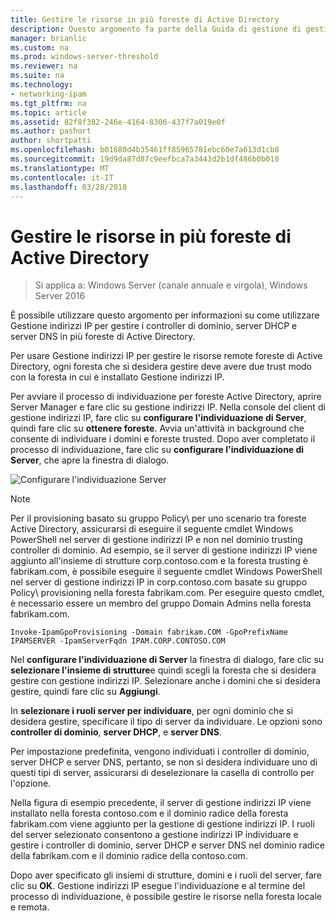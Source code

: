 ```yaml
---
title: Gestire le risorse in più foreste di Active Directory
description: Questo argomento fa parte della Guida di gestione di gestione indirizzi IP (IPAM) in Windows Server 2016.
manager: brianlic
ms.custom: na
ms.prod: windows-server-threshold
ms.reviewer: na
ms.suite: na
ms.technology:
- networking-ipam
ms.tgt_pltfrm: na
ms.topic: article
ms.assetid: 82f8f382-246e-4164-8306-437f7a019e0f
ms.author: pashort
author: shortpatti
ms.openlocfilehash: b01680d4b35461ff85965781ebc60e7a613d1cb8
ms.sourcegitcommit: 19d9da87d87c9eefbca7a3443d2b1df486b0b010
ms.translationtype: MT
ms.contentlocale: it-IT
ms.lasthandoff: 03/28/2018
---
```

# <a name="manage-resources-in-multiple-active-directory-forests"></a>Gestire le risorse in più foreste di Active Directory

>Si applica a: Windows Server (canale annuale e virgola), Windows Server 2016

È possibile utilizzare questo argomento per informazioni su come utilizzare Gestione indirizzi IP per gestire i controller di dominio, server DHCP e server DNS in più foreste di Active Directory.  
  
Per usare Gestione indirizzi IP per gestire le risorse remote foreste di Active Directory, ogni foresta che si desidera gestire deve avere due trust modo con la foresta in cui è installato Gestione indirizzi IP.  
  
Per avviare il processo di individuazione per foreste Active Directory, aprire Server Manager e fare clic su gestione indirizzi IP. Nella console del client di gestione indirizzi IP, fare clic su **configurare l'individuazione di Server**, quindi fare clic su **ottenere foreste**. Avvia un'attività in background che consente di individuare i domini e foreste trusted. Dopo aver completato il processo di individuazione, fare clic su **configurare l'individuazione di Server**, che apre la finestra di dialogo.  
  
![Configurare l'individuazione Server](../../media/Manage-Resources-in-Multiple-Active-Directory-Forests/ipam_serverdiscovery.jpg)  

>[!NOTE]
>Per il provisioning basato su gruppo Policy\ per uno scenario tra foreste Active Directory, assicurarsi di eseguire il seguente cmdlet Windows PowerShell nel server di gestione indirizzi IP e non nel dominio trusting controller di dominio. Ad esempio, se il server di gestione indirizzi IP viene aggiunto all'insieme di strutture corp.contoso.com e la foresta trusting è fabrikam.com, è possibile eseguire il seguente cmdlet Windows PowerShell nel server di gestione indirizzi IP in corp.contoso.com basate su gruppo Policy\ provisioning nella foresta fabrikam.com. Per eseguire questo cmdlet, è necessario essere un membro del gruppo Domain Admins nella foresta fabrikam.com.

    
    Invoke-IpamGpoProvisioning -Domain fabrikam.COM -GpoPrefixName IPAMSERVER -IpamServerFqdn IPAM.CORP.CONTOSO.COM
    

Nel **configurare l'individuazione di Server** la finestra di dialogo, fare clic su **selezionare l'insieme di strutture**e quindi scegli la foresta che si desidera gestire con gestione indirizzi IP. Selezionare anche i domini che si desidera gestire, quindi fare clic su **Aggiungi**.

In **selezionare i ruoli server per individuare**, per ogni dominio che si desidera gestire, specificare il tipo di server da individuare. Le opzioni sono **controller di dominio**, **server DHCP**, e **server DNS**.

Per impostazione predefinita, vengono individuati i controller di dominio, server DHCP e server DNS, pertanto, se non si desidera individuare uno di questi tipi di server, assicurarsi di deselezionare la casella di controllo per l'opzione.

Nella figura di esempio precedente, il server di gestione indirizzi IP viene installato nella foresta contoso.com e il dominio radice della foresta fabrikam.com viene aggiunto per la gestione di gestione indirizzi IP. I ruoli del server selezionato consentono a gestione indirizzi IP individuare e gestire i controller di dominio, server DHCP e server DNS nel dominio radice della fabrikam.com e il dominio radice della contoso.com.

Dopo aver specificato gli insiemi di strutture, domini e i ruoli del server, fare clic su **OK**. Gestione indirizzi IP esegue l'individuazione e al termine del processo di individuazione, è possibile gestire le risorse nella foresta locale e remota.
